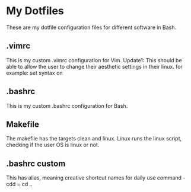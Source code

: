 # My Dotfiles
These are my dotfile configuration files for different software in Bash.
## .vimrc
This is my custom .vimrc configuration for Vim.
Update1: This should be able to allow the user to change their aesthetic settings in their linux. for example: set syntax on
## .bashrc
This is my custom .bashrc configuration for Bash.
## Makefile
The makefile has the targets clean and linux. Linux runs the linux script, checking if the user OS is linux or not.
## .bashrc custom
This has alias, meaning creative shortcut names for daily use command - cdd = cd ..
